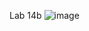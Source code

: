 

Lab 14b
![image](https://user-images.githubusercontent.com/50022305/138341816-559490f7-9ea6-4773-ad01-383753754863.png)
